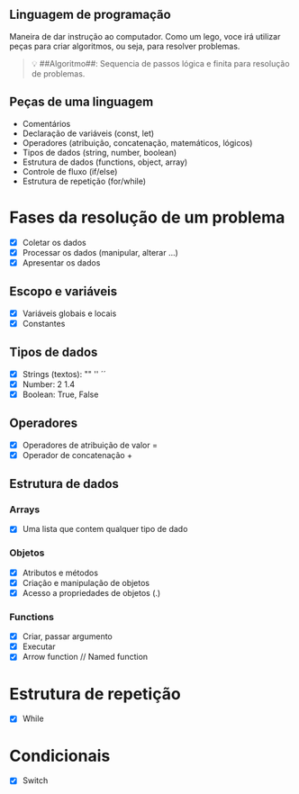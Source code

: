 ## Linguagem de programação

Maneira de dar instrução ao computador.
Como um lego, voce irá utilizar peças para criar algoritmos, ou seja, para resolver problemas.

> 💡 ##Algoritmo##: Sequencia de passos lógica e finita para resolução de problemas.

## Peças de uma linguagem

- Comentários
- Declaração de variáveis (const, let)
- Operadores (atribuição, concatenação, matemáticos, lógicos)
- Tipos de dados (string, number, boolean)
- Estrutura de dados (functions, object, array)
- Controle de fluxo (if/else)
- Estrutura de repetição (for/while)

# Fases da resolução de um problema

- [x] Coletar os dados
- [x] Processar os dados (manipular, alterar ...)
- [x] Apresentar os dados

## Escopo e variáveis

- [x] Variáveis globais e locais
- [x] Constantes

## Tipos de dados

- [x] Strings (textos): "" '' ´´
- [x] Number: 2 1.4
- [x] Boolean: True, False

## Operadores

- [x] Operadores de atribuição de valor =
- [x] Operador de concatenação +

## Estrutura de dados

### Arrays

- [x] Uma lista que contem qualquer tipo de dado

### Objetos

- [x] Atributos e métodos
- [x] Criação e manipulação de objetos
- [x] Acesso a propriedades de objetos (.)

### Functions

- [x] Criar, passar argumento
- [x] Executar
- [x] Arrow function // Named function

# Estrutura de repetição

- [x] While

# Condicionais

- [x] Switch

